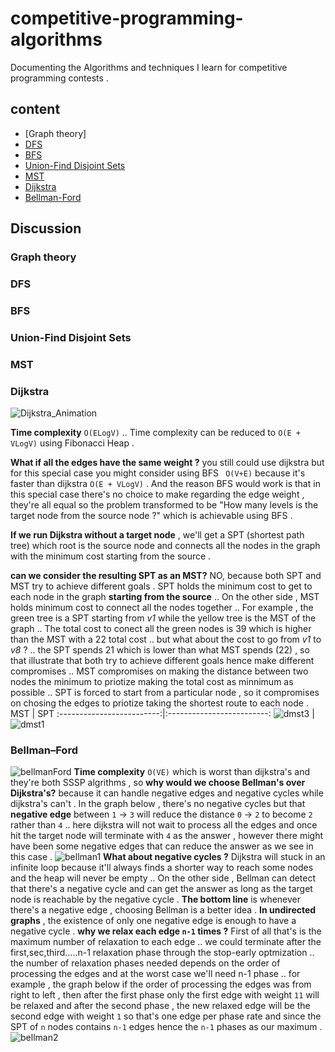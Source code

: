 # competitive-programming-algorithms
Documenting the Algorithms and techniques I learn for competitive programming contests .

## content

 - [Graph theory]
 - [DFS](https://github.com/A-bahaa/competitive-programming-algorithms/blob/main/dfs_bfs.cpp)
 - [BFS](https://github.com/A-bahaa/competitive-programming-algorithms/blob/main/dfs_bfs.cpp)
 - [Union-Find Disjoint Sets](https://github.com/A-bahaa/competitive-programming-algorithms/blob/main/dsu.cpp)
 - [MST](https://github.com/A-bahaa/competitive-programming-algorithms/blob/main/mst.cpp)
 - [Dijkstra](https://github.com/A-bahaa/competitive-programming-algorithms/blob/main/dijkstra.cpp)
 - [Bellman-Ford](https://github.com/A-bahaa/competitive-programming-algorithms/blob/main/bellman.cpp)

## Discussion

 ### Graph theory
 ### DFS
 ### BFS
 ### Union-Find Disjoint Sets
 ### MST
 ### Dijkstra
![Dijkstra_Animation](https://user-images.githubusercontent.com/65967989/134578768-b95584ae-7caa-407c-be7c-95deb210c461.gif)

**Time complexity** `O(ELogV)`  .. Time complexity can be reduced to `O(E + VLogV)` using Fibonacci Heap .

**What if all the edges have the same weight ?** you still could use dijkstra but for this special case you might consider using BFS  ` O(V+E)` because it's faster than dijkstra  `O(E + VLogV)` . And the reason BFS would work is that in this special case there's no choice to make regarding the edge weight , they're all equal so the problem transformed to be "How many levels is the target node from the source node ?" which is achievable using BFS .

**If we run Dijkstra without a target node** , we'll get a SPT (shortest path tree) which root is the source node and connects all the nodes in the graph with the minimum cost starting from the source .

**can we consider the resulting SPT as an MST?** NO, because both SPT and MST try to achieve different goals . SPT holds the minimum cost to get to each node in the graph **starting from the source** .. On the other side , MST holds minimum cost to connect all the nodes together .. For example , the green tree is a SPT starting from _v1_ while the yellow tree is the MST of the graph .. The total cost to conect all the green nodes is 39 which is higher than the MST with a 22 total cost .. but what about the cost to go from _v1_ to _v8_ ? .. the SPT spends 21 which is lower than what MST spends (22) , so that illustrate that both try to achieve different goals hence make different compromises .. MST compromises on making the distance between two nodes the minimum to priotize making the total cost as minnimum as possible .. SPT is forced to start from a particular node , so it compromises on chosing the edges to priotize taking the shortest route to each node . 
MST            |  SPT
:-------------------------:|:-------------------------:
![dmst3](https://user-images.githubusercontent.com/65967989/134606495-be36b394-43c4-4e1c-96c3-dc6b4fe2eb8b.jpg)  |  ![dmst1](https://user-images.githubusercontent.com/65967989/134606503-e82f867f-c141-40a4-b6c3-2046435415c6.jpg)
### Bellman–Ford
![bellmanFord](https://user-images.githubusercontent.com/65967989/134762761-0dc8269d-0e4e-4a93-820a-abad2ed2fd44.gif)
**Time complexity** `O(VE)` which is worst than dijkstra's and they're both SSSP algrithms , so **why would we choose Bellman's over Dijkstra's?**  because it can handle negative edges and negative cycles while dijkstra's can't .
In the graph below , there's no negative cycles but that **negative edge** between `1` -> `3` will reduce the distance `0` -> `2` to become `2` rather than `4` .. here dijkstra will not wait to process all the edges and once hit the target node will terminate with `4` as the answer , however there might have been some negative edges that can reduce the answer as we see in this case .
![bellman1](https://user-images.githubusercontent.com/65967989/134763320-4fa649c0-1310-46c6-a8da-ede9a7c980a9.jpg)
**What about negative cycles ?** Dijkstra will stuck in an infinite loop because it'll always finds a shorter way to reach some nodes and the heap will never be empty .. On the other side , Bellman can detect that there's a negative cycle and can get the answer as long as the target node is reachable by the negative cycle . 
**The bottom line** is whenever there's a negative edge , choosing Bellman is a better idea . 
**In undirected graphs** , the existence of only one negative edge is enough to have a negative cycle .
**why we relax each edge `n-1` times ?** First of all that's is the maximum number of relaxation to each edge .. we could terminate after the first,sec,third.....n-1 relaxation phase through the stop-early optmization .. the number of relaxation phases needed depends on the order of processing the edges and at the worst case we'll need n-1 phase .. for example , the graph below if the order of processing the edges was from right to left , then after the first phase only the first edge with weight `11` will be relaxed and after the second phase , the new relaxed edge will be the second edge with weight `1` so that's one edge per phase rate and since the SPT of `n` nodes contains `n-1` edges hence the `n-1` phases as our maximum .  
![bellman2](https://user-images.githubusercontent.com/65967989/134765339-5c332849-c52e-408f-9779-800c9c195ed8.jpg)






 



